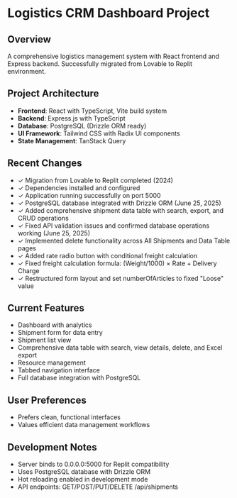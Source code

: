 # Logistics CRM Dashboard Project

## Overview
A comprehensive logistics management system with React frontend and Express backend. Successfully migrated from Lovable to Replit environment.

## Project Architecture
- **Frontend**: React with TypeScript, Vite build system
- **Backend**: Express.js with TypeScript
- **Database**: PostgreSQL (Drizzle ORM ready)
- **UI Framework**: Tailwind CSS with Radix UI components
- **State Management**: TanStack Query

## Recent Changes
- ✓ Migration from Lovable to Replit completed (2024)
- ✓ Dependencies installed and configured
- ✓ Application running successfully on port 5000
- ✓ PostgreSQL database integrated with Drizzle ORM (June 25, 2025)
- ✓ Added comprehensive shipment data table with search, export, and CRUD operations
- ✓ Fixed API validation issues and confirmed database operations working (June 25, 2025)
- ✓ Implemented delete functionality across All Shipments and Data Table pages
- ✓ Added rate radio button with conditional freight calculation
- ✓ Fixed freight calculation formula: (Weight/1000) × Rate + Delivery Charge
- ✓ Restructured form layout and set numberOfArticles to fixed "Loose" value

## Current Features
- Dashboard with analytics
- Shipment form for data entry
- Shipment list view
- Comprehensive data table with search, view details, delete, and Excel export
- Resource management
- Tabbed navigation interface
- Full database integration with PostgreSQL

## User Preferences
- Prefers clean, functional interfaces
- Values efficient data management workflows

## Development Notes
- Server binds to 0.0.0.0:5000 for Replit compatibility
- Uses PostgreSQL database with Drizzle ORM
- Hot reloading enabled in development mode
- API endpoints: GET/POST/PUT/DELETE /api/shipments